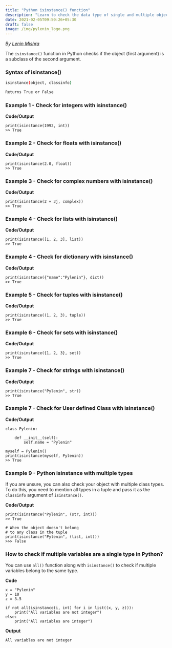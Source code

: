 ```yaml
---
title: "Python isinstance() function"
description: "Learn to check the data type of single and multiple objects with a tuple of possible data types in Python"
date: 2021-02-05T09:50:26+05:30
draft: false
image: /img/pylenin_logo.png
---
```

<div class="sharethis-inline-follow-buttons"></div>

*By [Lenin Mishra](https://www.pylenin.com/authors/#lenin-mishra)*

The `isinstance()` function in Python 
checks if the object (first argument) 
is a subclass of the second argument.

### Syntax of isinstance()

```bash
isinstance(object, classinfo)

Returns True or False
```


### Example 1 - Check for integers with isinstance()

**Code/Output**

```python3
print(isinstance(1992, int))
>> True
```

<script async src="https://pagead2.googlesyndication.com/pagead/js/adsbygoogle.js"></script>
<!-- Horizontal display ad Pylenin -->
<ins class="adsbygoogle"
     style="display:block"
     data-ad-client="ca-pub-6088392832221933"
     data-ad-slot="8875064651"
     data-ad-format="auto"
     data-full-width-responsive="true"></ins>
<script>
     (adsbygoogle = window.adsbygoogle || []).push({});
</script>

### Example 2 - Check for floats with isinstance()

**Code/Output**

```python3
print(isinstance(2.0, float))
>> True
```

### Example 3 - Check for complex numbers with isinstance()

**Code/Output**

```python3
print(isinstance(2 + 3j, complex))
>> True
```

<script async src="https://pagead2.googlesyndication.com/pagead/js/adsbygoogle.js"></script>
<!-- Horizontal display ad Pylenin -->
<ins class="adsbygoogle"
     style="display:block"
     data-ad-client="ca-pub-6088392832221933"
     data-ad-slot="8875064651"
     data-ad-format="auto"
     data-full-width-responsive="true"></ins>
<script>
     (adsbygoogle = window.adsbygoogle || []).push({});
</script>

### Example 4 - Check for lists with isinstance()

**Code/Output**

```python3
print(isinstance([1, 2, 3], list))
>> True
```

### Example 4 - Check for dictionary with isinstance()

**Code/Output**

```python3
print(isinstance({"name":"Pylenin"}, dict))
>> True
```

<script async src="https://pagead2.googlesyndication.com/pagead/js/adsbygoogle.js"></script>
<!-- Horizontal display ad Pylenin -->
<ins class="adsbygoogle"
     style="display:block"
     data-ad-client="ca-pub-6088392832221933"
     data-ad-slot="8875064651"
     data-ad-format="auto"
     data-full-width-responsive="true"></ins>
<script>
     (adsbygoogle = window.adsbygoogle || []).push({});
</script>

### Example 5 - Check for tuples with isinstance()

**Code/Output**

```python3
print(isinstance((1, 2, 3), tuple))
>> True
```

### Example 6 - Check for sets with isinstance()

**Code/Output**

```python3
print(isinstance({1, 2, 3}, set))
>> True
```

<script async src="https://pagead2.googlesyndication.com/pagead/js/adsbygoogle.js"></script>
<!-- Horizontal display ad Pylenin -->
<ins class="adsbygoogle"
     style="display:block"
     data-ad-client="ca-pub-6088392832221933"
     data-ad-slot="8875064651"
     data-ad-format="auto"
     data-full-width-responsive="true"></ins>
<script>
     (adsbygoogle = window.adsbygoogle || []).push({});
</script>

### Example 7 - Check for strings with isinstance()

**Code/Output**

```python3
print(isinstance("Pylenin", str))
>> True
```

### Example 7 - Check for User defined Class with isinstance()

**Code/Output**

```python3
class Pylenin:
    
    def __init__(self):
        self.name = "Pylenin"

myself = Pylenin()
print(isinstance(myself, Pylenin))
>> True
```

<script async src="https://pagead2.googlesyndication.com/pagead/js/adsbygoogle.js"></script>
<!-- Horizontal display ad Pylenin -->
<ins class="adsbygoogle"
     style="display:block"
     data-ad-client="ca-pub-6088392832221933"
     data-ad-slot="8875064651"
     data-ad-format="auto"
     data-full-width-responsive="true"></ins>
<script>
     (adsbygoogle = window.adsbygoogle || []).push({});
</script>

### Example 9 - Python isinstance with multiple types

If you are unsure, you can also check your object with multiple class types. 
To do this, you need to mention all types in a tuple and 
pass it as the `classinfo` argument of `isinstance()`.

**Code/Output**

```python3
print(isinstance("Pylenin", (str, int)))
>> True

# When the object doesn't belong
# to any class in the tuple
print(isinstance("Pylenin", (list, int)))
>>> False
```

<script async src="https://pagead2.googlesyndication.com/pagead/js/adsbygoogle.js"></script>
<!-- Horizontal display ad Pylenin -->
<ins class="adsbygoogle"
     style="display:block"
     data-ad-client="ca-pub-6088392832221933"
     data-ad-slot="8875064651"
     data-ad-format="auto"
     data-full-width-responsive="true"></ins>
<script>
     (adsbygoogle = window.adsbygoogle || []).push({});
</script>

### How to check if multiple variables are a single type in Python?

You can use `all()` function along with `isinstance()` to check if multiple variables 
belong to the same type.

**Code**

```python3
x = "Pylenin"
y = 10
z = 3.5

if not all(isinstance(i, int) for i in list((x, y, z))):
    print("All variables are not integer")
else:
    print("All variables are integer")
```

**Output**

```bash
All variables are not integer
```

<script async src="https://pagead2.googlesyndication.com/pagead/js/adsbygoogle.js"></script>
<!-- Horizontal display ad Pylenin -->
<ins class="adsbygoogle"
     style="display:block"
     data-ad-client="ca-pub-6088392832221933"
     data-ad-slot="8875064651"
     data-ad-format="auto"
     data-full-width-responsive="true"></ins>
<script>
     (adsbygoogle = window.adsbygoogle || []).push({});
</script>
